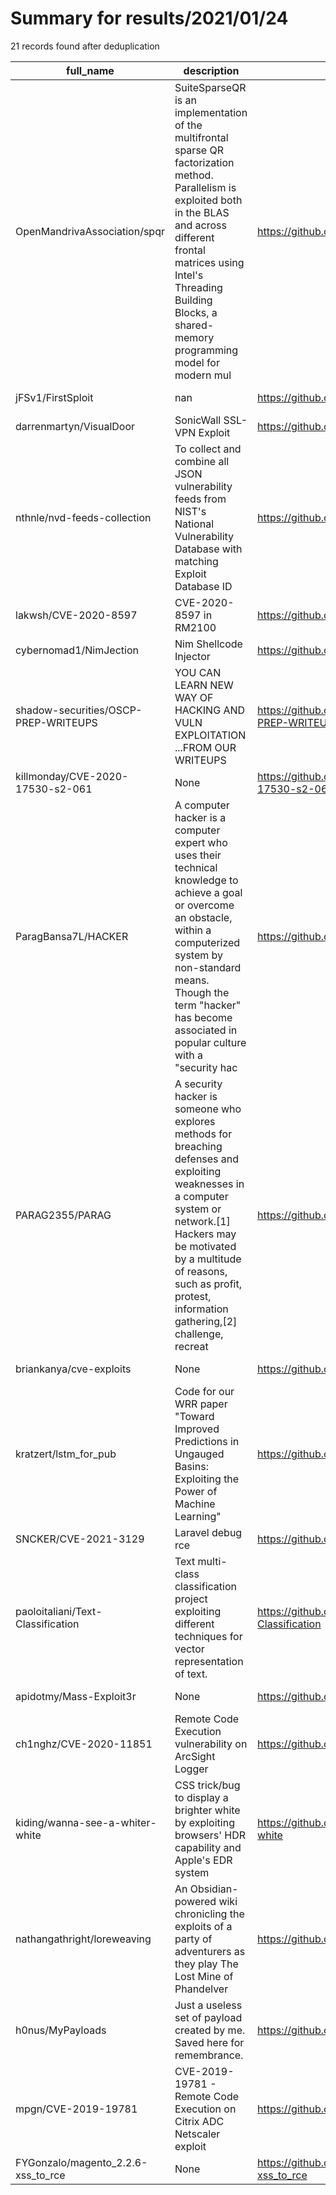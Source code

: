 
# Summary for results/2021/01/24
    
21 records found after deduplication

| full_name | description | html_url | matched_list | matched_count | pushed_at | size | stargazers_count | language | forks_count |
|--------------------------------------|------------------------------------------------------------------------------------------------------------------------------------------------------------------------------------------------------------------------------------------------------------------|---------------------------------------------------------|-----------------------------------------------|-----------------|---------------------------|--------|--------------------|------------|---------------|
| OpenMandrivaAssociation/spqr | SuiteSparseQR is an implementation of the multifrontal sparse QR factorization method. Parallelism is exploited both in the BLAS and across different frontal matrices using Intel's Threading Building Blocks, a shared-memory programming model for modern mul | https://github.com/OpenMandrivaAssociation/spqr | ['exploit'] | 1 | 2021-01-24 15:34:39+00:00 | 1 | 0 | | 0 |
| jFSv1/FirstSploit | nan | https://github.com/jFSv1/FirstSploit | ['sploit'] | 1 | 2021-01-24 02:27:32+00:00 | 1 | 0 | nan | 0 |
| darrenmartyn/VisualDoor | SonicWall SSL-VPN Exploit | https://github.com/darrenmartyn/VisualDoor | ['exploit'] | 1 | 2021-01-24 19:26:15+00:00 | 7 | 160 | Python | 34 |
| nthnle/nvd-feeds-collection | To collect and combine all JSON vulnerability feeds from NIST's National Vulnerability Database with matching Exploit Database ID | https://github.com/nthnle/nvd-feeds-collection | ['exploit'] | 1 | 2021-01-24 21:58:11+00:00 | 114 | 3 | Python | 2 |
| lakwsh/CVE-2020-8597 | CVE-2020-8597 in RM2100 | https://github.com/lakwsh/CVE-2020-8597 | ['cve-2'] | 1 | 2021-01-24 15:46:11+00:00 | 31037 | 1 | Python | 0 |
| cybernomad1/NimJection | Nim Shellcode Injector | https://github.com/cybernomad1/NimJection | ['shellcode'] | 1 | 2021-01-24 15:17:10+00:00 | 12 | 3 | Nim | 1 |
| shadow-securities/OSCP-PREP-WRITEUPS | YOU CAN LEARN NEW WAY OF HACKING AND VULN EXPLOITATION ...FROM OUR WRITEUPS | https://github.com/shadow-securities/OSCP-PREP-WRITEUPS | ['exploit'] | 1 | 2021-01-24 13:25:41+00:00 | 0 | 0 | | 0 |
| killmonday/CVE-2020-17530-s2-061 | None | https://github.com/killmonday/CVE-2020-17530-s2-061 | ['cve-2'] | 1 | 2021-01-24 08:15:37+00:00 | 89 | 0 | Python | 1 |
| ParagBansa7L/HACKER | A computer hacker is a computer expert who uses their technical knowledge to achieve a goal or overcome an obstacle, within a computerized system by non-standard means. Though the term "hacker" has become associated in popular culture with a "security hac | https://github.com/ParagBansa7L/HACKER | ['exploit'] | 1 | 2021-01-24 07:23:23+00:00 | 5 | 0 | | 0 |
| PARAG2355/PARAG | A security hacker is someone who explores methods for breaching defenses and exploiting weaknesses in a computer system or network.[1] Hackers may be motivated by a multitude of reasons, such as profit, protest, information gathering,[2] challenge, recreat | https://github.com/PARAG2355/PARAG | ['exploit'] | 1 | 2021-01-24 06:44:32+00:00 | 5 | 0 | | 1 |
| briankanya/cve-exploits | None | https://github.com/briankanya/cve-exploits | ['exploit'] | 1 | 2021-01-24 20:12:56+00:00 | 20 | 0 | Python | 0 |
| kratzert/lstm_for_pub | Code for our WRR paper "Toward Improved Predictions in Ungauged Basins: Exploiting the Power of Machine Learning" | https://github.com/kratzert/lstm_for_pub | ['exploit'] | 1 | 2021-01-24 09:27:54+00:00 | 25916 | 15 | Python | 14 |
| SNCKER/CVE-2021-3129 | Laravel debug rce | https://github.com/SNCKER/CVE-2021-3129 | ['cve-2', 'rce'] | 2 | 2021-01-24 05:28:07+00:00 | 137 | 96 | PHP | 38 |
| paoloitaliani/Text-Classification | Text multi-class classification project exploiting different techniques for vector representation of text. | https://github.com/paoloitaliani/Text-Classification | ['exploit'] | 1 | 2021-01-24 07:30:01+00:00 | 614 | 0 | Python | 0 |
| apidotmy/Mass-Exploit3r | None | https://github.com/apidotmy/Mass-Exploit3r | ['exploit'] | 1 | 2021-01-24 23:49:23+00:00 | 30 | 0 | Python | 0 |
| ch1nghz/CVE-2020-11851 | Remote Code Execution vulnerability on ArcSight Logger | https://github.com/ch1nghz/CVE-2020-11851 | ['cve-2', 'remote code execution'] | 2 | 2021-01-24 09:28:08+00:00 | 395 | 20 | | 1 |
| kiding/wanna-see-a-whiter-white | CSS trick/bug to display a brighter white by exploiting browsers' HDR capability and Apple's EDR system | https://github.com/kiding/wanna-see-a-whiter-white | ['exploit'] | 1 | 2021-01-24 14:56:07+00:00 | 236 | 81 | HTML | 2 |
| nathangathright/loreweaving | An Obsidian-powered wiki chronicling the exploits of a party of adventurers as they play The Lost Mine of Phandelver | https://github.com/nathangathright/loreweaving | ['exploit'] | 1 | 2021-01-24 17:58:31+00:00 | 26 | 0 | | 0 |
| h0nus/MyPayloads | Just a useless set of payload created by me. Saved here for remembrance. | https://github.com/h0nus/MyPayloads | ['rce'] | 1 | 2021-01-24 19:55:02+00:00 | 66 | 10 | | 1 |
| mpgn/CVE-2019-19781 | CVE-2019-19781 - Remote Code Execution on Citrix ADC Netscaler exploit | https://github.com/mpgn/CVE-2019-19781 | ['cve-2', 'exploit', 'remote code execution'] | 3 | 2021-01-24 20:18:04+00:00 | 19 | 129 | Python | 36 |
| FYGonzalo/magento_2.2.6-xss_to_rce | None | https://github.com/FYGonzalo/magento_2.2.6-xss_to_rce | ['rce'] | 1 | 2021-01-24 21:46:22+00:00 | 129 | 0 | | 0 |
